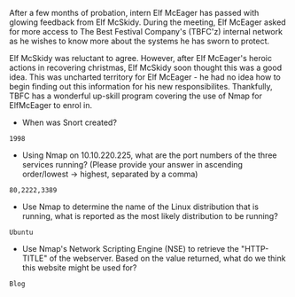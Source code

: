 After a few months of probation, intern Elf McEager has passed with glowing feedback from Elf McSkidy. During the meeting, Elf McEager asked for more access to The Best Festival Company's (TBFC'z) internal network as he wishes to know more about the systems he has sworn to protect.

Elf McSkidy was reluctant to agree. However, after Elf McEager's heroic actions in recovering christmas, Elf McSkidy soon thought this was a good idea. This was uncharted territory for Elf McEager - he had no idea how to begin finding out this information for his new responsibilites. Thankfully, TBFC has a wonderful up-skill program covering the use of Nmap for ElfMcEager to enrol in.

- When was Snort created?
```
1998
```

- Using Nmap on 10.10.220.225, what are the port numbers of the three services running?  (Please provide your answer in ascending order/lowest -> highest, separated by a comma)
```
80,2222,3389
```

- Use Nmap to determine the name of the Linux distribution that is running, what is reported as the most likely distribution to be running?
```
Ubuntu
```

- Use Nmap's Network Scripting Engine (NSE) to retrieve the "HTTP-TITLE" of the webserver. Based on the value returned, what do we think this website might be used for?
```
Blog
```
